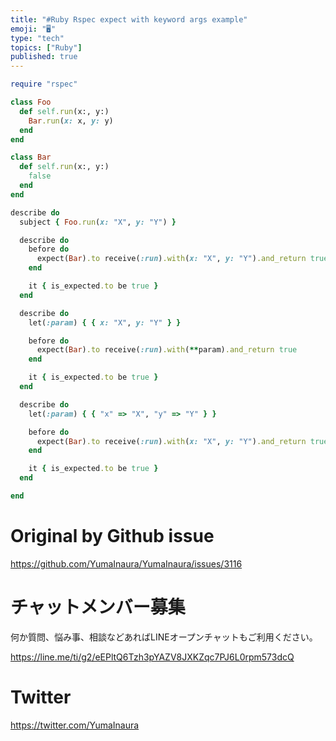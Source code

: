 ```yaml
---
title: "#Ruby Rspec expect with keyword args example"
emoji: "🖥"
type: "tech"
topics: ["Ruby"]
published: true
---
```


```rb
require "rspec"

class Foo
  def self.run(x:, y:)
    Bar.run(x: x, y: y)
  end
end

class Bar
  def self.run(x:, y:)
    false
  end
end

describe do
  subject { Foo.run(x: "X", y: "Y") }

  describe do
    before do
      expect(Bar).to receive(:run).with(x: "X", y: "Y").and_return true
    end

    it { is_expected.to be true }
  end

  describe do
    let(:param) { { x: "X", y: "Y" } }

    before do
      expect(Bar).to receive(:run).with(**param).and_return true
    end

    it { is_expected.to be true }
  end

  describe do
    let(:param) { { "x" => "X", "y" => "Y" } }

    before do
      expect(Bar).to receive(:run).with(x: "X", y: "Y").and_return true
    end

    it { is_expected.to be true }
  end

end
```

# Original by Github issue

https://github.com/YumaInaura/YumaInaura/issues/3116











<!-- Update From Qiita API -->

# チャットメンバー募集


何か質問、悩み事、相談などあればLINEオープンチャットもご利用ください。

https://line.me/ti/g2/eEPltQ6Tzh3pYAZV8JXKZqc7PJ6L0rpm573dcQ





# Twitter


https://twitter.com/YumaInaura


<!-- Update From Qiita API -->


